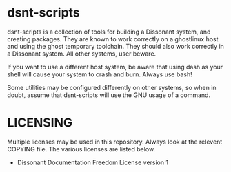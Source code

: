 # dsnt-scripts

dsnt-scripts is a collection of tools for building a Dissonant system, and creating packages. They are known to work correctly on a ghostlinux host and using the ghost temporary toolchain. They should also work correctly in a Dissonant system. All other systems, user beware.

If you want to use a different host system, be aware that using dash as your shell will cause your system to crash and burn.
Always use bash!

Some utilities may be configured differently on other systems, so when in doubt, assume that dsnt-scripts will use the GNU
usage of a command.

LICENSING
==========
Multiple licenses may be used in this repository. Always look at the relevent COPYING file. The various licenses are listed below.

- Dissonant Documentation Freedom License version 1

